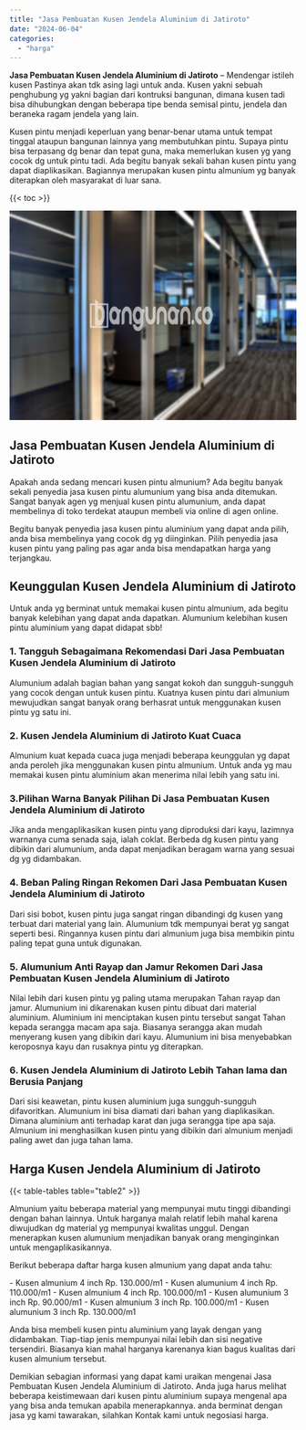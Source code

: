 ```yaml
---
title: "Jasa Pembuatan Kusen Jendela Aluminium di Jatiroto"
date: "2024-06-04"
categories: 
  - "harga"
---
```


**Jasa Pembuatan Kusen Jendela Aluminium di Jatiroto** – Mendengar istileh kusen Pastinya akan tdk asing lagi untuk anda. Kusen yakni sebuah penghubung yg yakni bagian dari kontruksi bangunan, dimana kusen tadi bisa dihubungkan dengan beberapa tipe benda semisal pintu, jendela dan beraneka ragam jendela yang lain.

Kusen pintu menjadi keperluan yang benar-benar utama untuk tempat tinggal ataupun bangunan lainnya yang membutuhkan pintu. Supaya pintu bisa terpasang dg benar dan tepat guna, maka memerlukan kusen yg yang cocok dg untuk pintu tadi. Ada begitu banyak sekali bahan kusen pintu yang dapat diaplikasikan. Bagiannya merupakan kusen pintu almunium yg banyak diterapkan oleh masyarakat di luar sana.

{{< toc >}}

![Jasa Pembuatan Kusen Jendela Aluminium di Jatiroto](/images/harga-kusen-jendela-alumunium-45.png)

## Jasa Pembuatan Kusen Jendela Aluminium di Jatiroto

Apakah anda sedang mencari kusen pintu almunium? Ada begitu banyak sekali penyedia jasa kusen pintu alumunium yang bisa anda ditemukan. Sangat banyak agen yg menjual kusen pintu alumunium, anda dapat membelinya di toko terdekat ataupun membeli via online di agen online.

Begitu banyak penyedia jasa kusen pintu aluminium yang dapat anda pilih, anda bisa membelinya yang cocok dg yg diinginkan. Pilih penyedia jasa kusen pintu yang paling pas agar anda bisa mendapatkan harga yang terjangkau.

## Keunggulan Kusen Jendela Aluminium di Jatiroto

Untuk anda yg berminat untuk memakai kusen pintu almunium, ada begitu banyak kelebihan yang dapat anda dapatkan. Alumunium kelebihan kusen pintu aluminium yang dapat didapat sbb!

### 1\. Tangguh Sebagaimana Rekomendasi Dari Jasa Pembuatan Kusen Jendela Aluminium di Jatiroto

Alumunium adalah bagian bahan yang sangat kokoh dan sungguh-sungguh yang cocok dengan untuk kusen pintu. Kuatnya kusen pintu dari almunium mewujudkan sangat banyak orang berhasrat untuk menggunakan kusen pintu yg satu ini.

### 2\. Kusen Jendela Aluminium di Jatiroto Kuat Cuaca

Almunium kuat kepada cuaca juga menjadi beberapa keunggulan yg dapat anda peroleh jika menggunakan kusen pintu almunium. Untuk anda yg mau memakai kusen pintu aluminium akan menerima nilai lebih yang satu ini.

### 3.Pilihan Warna Banyak Pilihan Di Jasa Pembuatan Kusen Jendela Aluminium di Jatiroto

Jika anda mengaplikasikan kusen pintu yang diproduksi dari kayu, lazimnya warnanya cuma senada saja, ialah coklat. Berbeda dg kusen pintu yang dibikin dari alumunium, anda dapat menjadikan beragam warna yang sesuai dg yg didambakan.

### 4\. Beban Paling Ringan Rekomen Dari Jasa Pembuatan Kusen Jendela Aluminium di Jatiroto

Dari sisi bobot, kusen pintu juga sangat ringan dibandingi dg kusen yang terbuat dari material yang lain. Alumunium tdk mempunyai berat yg sangat seperti besi. Ringannya kusen pintu dari almunium juga bisa membikin pintu paling tepat guna untuk digunakan.

### 5\. Alumunium Anti Rayap dan Jamur Rekomen Dari Jasa Pembuatan Kusen Jendela Aluminium di Jatiroto

Nilai lebih dari kusen pintu yg paling utama merupakan Tahan rayap dan jamur. Alumunium ini dikarenakan kusen pintu dibuat dari material aluminium. Aluminium ini menciptakan kusen pintu tersebut sangat Tahan kepada serangga macam apa saja. Biasanya serangga akan mudah menyerang kusen yang dibikin dari kayu. Alumunium ini bisa menyebabkan keroposnya kayu dan rusaknya pintu yg diterapkan.

### 6\. Kusen Jendela Aluminium di Jatiroto Lebih Tahan lama dan Berusia Panjang

Dari sisi keawetan, pintu kusen aluminium juga sungguh-sungguh difavoritkan. Alumunium ini bisa diamati dari bahan yang diaplikasikan. Dimana aluminium anti terhadap karat dan juga serangga tipe apa saja. Almunium ini menghasilkan kusen pintu yang dibikin dari almunium menjadi paling awet dan juga tahan lama.

## Harga Kusen Jendela Aluminium di Jatiroto

{{< table-tables table="table2" >}}

Almunium yaitu beberapa material yang mempunyai mutu tinggi dibandingi dengan bahan lainnya. Untuk harganya malah relatif lebih mahal karena diwujudkan dg material yg mempunyai kwalitas unggul. Dengan menerapkan kusen alumunium menjadikan banyak orang menginginkan untuk mengaplikasikannya.

Berikut beberapa daftar harga kusen almunium yang dapat anda tahu:

\- Kusen almunium 4 inch Rp. 130.000/m1 - Kusen alumunium 4 inch Rp. 110.000/m1 - Kusen almunium 4 inch Rp. 100.000/m1 - Kusen alumunium 3 inch Rp. 90.000/m1 - Kusen almunium 3 inch Rp. 100.000/m1 - Kusen alumunium 3 inch Rp. 130.000/m1

Anda bisa membeli kusen pintu aluminium yang layak dengan yang didambakan. Tiap-tiap jenis mempunyai nilai lebih dan sisi negative tersendiri. Biasanya kian mahal harganya karenanya kian bagus kualitas dari kusen almunium tersebut.

Demikian sebagian informasi yang dapat kami uraikan mengenai Jasa Pembuatan Kusen Jendela Aluminium di Jatiroto. Anda juga harus melihat beberapa keistimewaan dari kusen pintu aluminium supaya mengenal apa yang bisa anda temukan apabila menerapkannya. anda berminat dengan jasa yg kami tawarakan, silahkan Kontak kami untuk negosiasi harga.
